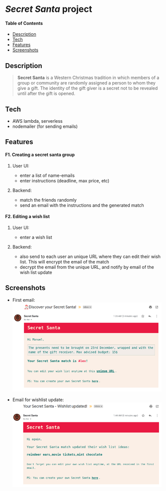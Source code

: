 # _Secret Santa_ project

#### Table of Contents

- [Description](#description)
- [Tech](#tech)
- [Features](#features)
- [Screenshots](#screenshots)

## Description

> **Secret Santa** is a Western Christmas tradition in which members of a group or community are randomly assigned a person to whom they give a gift. The identity of the gift giver is a secret not to be revealed until after the gift is opened.

## Tech

- AWS lambda, serverless
- nodemailer (for sending emails)

## Features

#### F1. Creating a secret santa group

1. User UI:
   - enter a list of name-emails
   - enter instructions (deadline, max price, etc)
2. Backend:

   - match the friends randomly
   - send an email with the instructions and the generated match

#### F2. Editing a wish list

1. User UI:

   - enter a wish list

2. Backend:
   - also send to each user an unique URL where they can edit their wish list. This will encrypt the email of the match
   - decrypt the email from the unique URL, and notify by email of the wish list update

## Screenshots

- First email:
  ![](/screenshots/first-email.png?raw=true)

- Email for wishlist update:
  ![](/screenshots/wishlist-email.png?raw=true)
